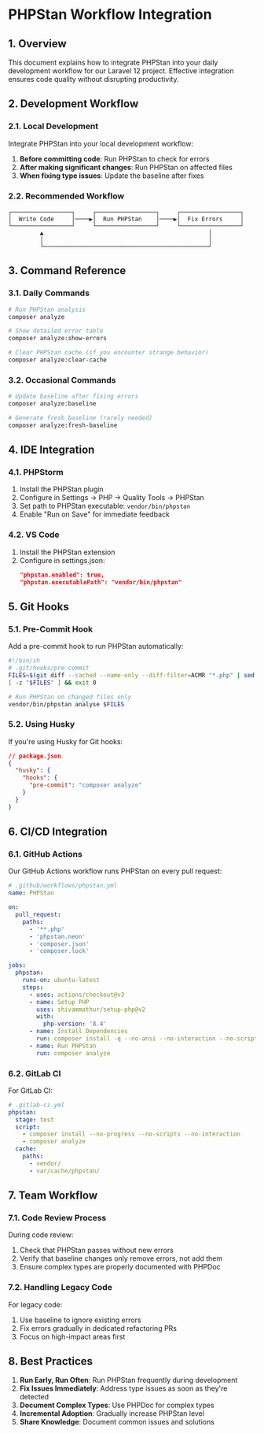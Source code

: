 # PHPStan Workflow Integration

## 1. Overview

This document explains how to integrate PHPStan into your daily development workflow for our Laravel 12 project. Effective integration ensures code quality without disrupting productivity.

## 2. Development Workflow

### 2.1. Local Development

Integrate PHPStan into your local development workflow:

1. **Before committing code**: Run PHPStan to check for errors
2. **After making significant changes**: Run PHPStan on affected files
3. **When fixing type issues**: Update the baseline after fixes

### 2.2. Recommended Workflow

```
┌─────────────────┐     ┌─────────────────┐     ┌─────────────────┐
│  Write Code     │────▶│  Run PHPStan    │────▶│  Fix Errors     │
└─────────────────┘     └─────────────────┘     └─────────────────┘
         ▲                                               │
         │                                               │
         └───────────────────────────────────────────────┘
```

## 3. Command Reference

### 3.1. Daily Commands

```bash
# Run PHPStan analysis
composer analyze

# Show detailed error table
composer analyze:show-errors

# Clear PHPStan cache (if you encounter strange behavior)
composer analyze:clear-cache
```

### 3.2. Occasional Commands

```bash
# Update baseline after fixing errors
composer analyze:baseline

# Generate fresh baseline (rarely needed)
composer analyze:fresh-baseline
```

## 4. IDE Integration

### 4.1. PHPStorm

1. Install the PHPStan plugin
2. Configure in Settings → PHP → Quality Tools → PHPStan
3. Set path to PHPStan executable: `vendor/bin/phpstan`
4. Enable "Run on Save" for immediate feedback

### 4.2. VS Code

1. Install the PHPStan extension
2. Configure in settings.json:
   ```json
   "phpstan.enabled": true,
   "phpstan.executablePath": "vendor/bin/phpstan"
   ```

## 5. Git Hooks

### 5.1. Pre-Commit Hook

Add a pre-commit hook to run PHPStan automatically:

```bash
#!/bin/sh
# .git/hooks/pre-commit
FILES=$(git diff --cached --name-only --diff-filter=ACMR "*.php" | sed 's| |\\ |g')
[ -z "$FILES" ] && exit 0

# Run PHPStan on changed files only
vendor/bin/phpstan analyse $FILES
```

### 5.2. Using Husky

If you're using Husky for Git hooks:

```json
// package.json
{
  "husky": {
    "hooks": {
      "pre-commit": "composer analyze"
    }
  }
}
```

## 6. CI/CD Integration

### 6.1. GitHub Actions

Our GitHub Actions workflow runs PHPStan on every pull request:

```yaml
# .github/workflows/phpstan.yml
name: PHPStan

on:
  pull_request:
    paths:
      - '**.php'
      - 'phpstan.neon'
      - 'composer.json'
      - 'composer.lock'

jobs:
  phpstan:
    runs-on: ubuntu-latest
    steps:
      - uses: actions/checkout@v3
      - name: Setup PHP
        uses: shivammathur/setup-php@v2
        with:
          php-version: '8.4'
      - name: Install Dependencies
        run: composer install -q --no-ansi --no-interaction --no-scripts --no-progress
      - name: Run PHPStan
        run: composer analyze
```

### 6.2. GitLab CI

For GitLab CI:

```yaml
# .gitlab-ci.yml
phpstan:
  stage: test
  script:
    - composer install --no-progress --no-scripts --no-interaction
    - composer analyze
  cache:
    paths:
      - vendor/
      - var/cache/phpstan/
```

## 7. Team Workflow

### 7.1. Code Review Process

During code review:

1. Check that PHPStan passes without new errors
2. Verify that baseline changes only remove errors, not add them
3. Ensure complex types are properly documented with PHPDoc

### 7.2. Handling Legacy Code

For legacy code:

1. Use baseline to ignore existing errors
2. Fix errors gradually in dedicated refactoring PRs
3. Focus on high-impact areas first

## 8. Best Practices

1. **Run Early, Run Often**: Run PHPStan frequently during development
2. **Fix Issues Immediately**: Address type issues as soon as they're detected
3. **Document Complex Types**: Use PHPDoc for complex types
4. **Incremental Adoption**: Gradually increase PHPStan level
5. **Share Knowledge**: Document common issues and solutions
